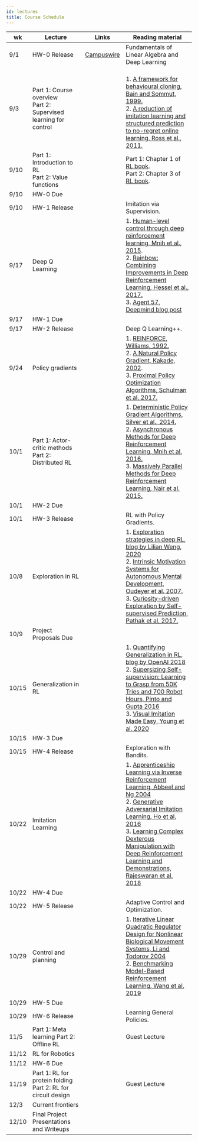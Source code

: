 ```yaml
---
id: lectures
title: Course Schedule
---
```

 
| wk | Lecture | Links | Reading material |
|---|---|---|---|
| 9/1 | HW-0 Release | [Campuswire](https://campuswire.com/c/G7204E992/feed/2) | Fundamentals of Linear Algebra and Deep Learning|
| 9/3 | Part 1: Course overview <br />Part 2: Supervised learning for control | | <br />1\. [A framework for behavioural cloning, Bain and Sommut, 1999.](http://www.cse.unsw.edu.au/~claude/papers/MI15.pdf)<br />2\. [A reduction of imitation learning and structured prediction to no-regret online learning, Ross et al., 2011.](http://proceedings.mlr.press/v15/ross11a/ross11a.pdf) |
| 9/10 | Part 1: Introduction to RL<br />Part 2: Value functions | |Part 1: Chapter 1 of [RL book](http://incompleteideas.net/book/RLbook2020.pdf).<br />Part 2: Chapter 3 of [RL book](http://incompleteideas.net/book/RLbook2020.pdf). |
| 9/10 | HW-0 Due | | |
| 9/10 | HW-1 Release | | Imitation via Supervision.|
| 9/17 | Deep Q Learning | |1\. [Human-level control through deep reinforcement learning, Mnih et al., 2015](https://daiwk.github.io/assets/dqn.pdf).<br />2\. [Rainbow: Combining Improvements in Deep Reinforcement Learning, Hessel et al., 2017.](https://arxiv.org/pdf/1710.02298.pdf) <br /> 3\. [Agent 57, Deepmind blog post](https://deepmind.com/blog/article/Agent57-Outperforming-the-human-Atari-benchmark) |
| 9/17 | HW-1 Due | | |
| 9/17 | HW-2 Release | | Deep Q Learning++.|
| 9/24 | Policy gradients | |1\. [REINFORCE, Williams, 1992.](https://link.springer.com/content/pdf/10.1007/BF00992696.pdf)<br />2\. [A Natural Policy Gradient, Kakade, 2002](https://papers.nips.cc/paper/2073-a-natural-policy-gradient.pdf).<br />3\. [Proximal Policy Optimization Algorithms, Schulman et al. 2017.](https://arxiv.org/pdf/1707.06347.pdf) |
| 10/1 | Part 1: Actor-critic methods<br />Part 2: Distributed RL | | 1\. [Deterministic Policy Gradient Algorithms, Silver et al., 2014.](http://proceedings.mlr.press/v32/silver14.pdf)<br />2\. [Asynchronous Methods for Deep Reinforcement Learning, Mnih et al. 2016.](https://arxiv.org/pdf/1602.01783.pdf)<br />3\. [Massively Parallel Methods for Deep Reinforcement Learning, Nair et al. 2015.](https://arxiv.org/pdf/1507.04296.pdf) |
| 10/1 | HW-2 Due | | |
| 10/1 | HW-3 Release | | RL with Policy Gradients.|
| 10/8  | Exploration in RL  |  | 1\. [Exploration strategies in deep RL, blog by Lilian Weng, 2020](https://lilianweng.github.io/lil-log/2020/06/07/exploration-strategies-in-deep-reinforcement-learning.html) <br /> 2\. [Intrinsic Motivation Systems for Autonomous Mental Development, Oudeyer et al. 2007.](http://www.pyoudeyer.com/ims.pdf) <br /> 3\. [Curiosity-driven Exploration by Self-supervised Prediction, Pathak et al. 2017.](https://arxiv.org/pdf/1705.05363.pdf)  |
| 10/9 | Project Proposals Due | | |
| 10/15  | Generalization in RL  |  | 1\. [Quantifying Generalization in RL, blog by OpenAI 2018](https://openai.com/blog/quantifying-generalization-in-reinforcement-learning)<br /> 2\. [Supersizing Self-supervision: Learning to Grasp from 50K Tries and 700 Robot Hours, Pinto and Gupta 2016](https://arxiv.org/pdf/1509.06825.pdf) <br />3\. [Visual Imitation Made Easy, Young et al. 2020](https://arxiv.org/pdf/2008.04899.pdf)  |
| 10/15 | HW-3 Due | | |
| 10/15 | HW-4 Release | | Exploration with Bandits.|
| 10/22  | Imitation Learning  |  | 1\. [Apprenticeship Learning via Inverse Reinforcement Learning, Abbeel and Ng 2004](https://ai.stanford.edu/~ang/papers/icml04-apprentice.pdf) <br />2\. [Generative Adversarial Imitation Learning, Ho et al. 2016](https://arxiv.org/pdf/1606.03476.pdf) <br />3\. [Learning Complex Dexterous Manipulation with Deep Reinforcement Learning and Demonstrations, Rajeswaran et al. 2018](https://arxiv.org/pdf/1709.10087.pdf)  |
| 10/22 | HW-4 Due | | |
| 10/22 | HW-5 Release | | Adaptive Control and Optimization.|
| 10/29  | Control and planning  |  | 1\. [Iterative Linear Quadratic Regulator Design for Nonlinear Biological Movement Systems, Li and Todorov 2004](https://homes.cs.washington.edu/~todorov/papers/LiICINCO04.pdf) <br />2\. [Benchmarking Model-Based Reinforcement Learning, Wang et al. 2019](https://arxiv.org/pdf/1907.02057.pdf)  |
| 10/29 | HW-5 Due | | |
| 10/29 | HW-6 Release | | Learning General Policies.|
| 11/5  | Part 1: Meta learning Part 2: Offline RL  |  | Guest Lecture |
| 11/12  | RL for Robotics  |  |  |
| 11/12  | HW-6 Due | | |
| 11/19  | Part 1: RL for protein folding Part 2: RL for circuit design  |  | Guest Lecture |
| 12/3  | Current frontiers  |  |  |
| 12/10  | Final Project Presentations and Writeups |  |  |
